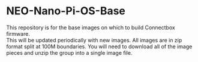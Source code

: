 # NEO-Nano-Pi-OS-Base
This repository is for the base images on which to build Connectbox firmware.  
This will be updated periodically with new images.  All images are in zip format 
split at 100M boundaries.  You will need to download all of the image pieces and unzip the
group into a single image file.
